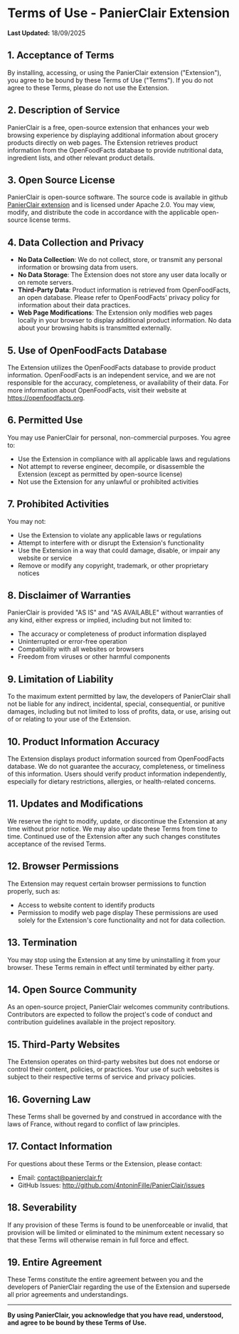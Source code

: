# Terms of Use - PanierClair Extension

**Last Updated:** 18/09/2025

## 1. Acceptance of Terms

By installing, accessing, or using the PanierClair extension ("Extension"), you agree to be bound by these Terms of Use ("Terms"). If you do not agree to these Terms, please do not use the Extension.

## 2. Description of Service

PanierClair is a free, open-source extension that enhances your web browsing experience by displaying additional information about grocery products directly on web pages. The Extension retrieves product information from the OpenFoodFacts database to provide nutritional data, ingredient lists, and other relevant product details.

## 3. Open Source License

PanierClair is open-source software. The source code is available in github [PanierClair extension](https://github.com/4ntoninFille/PanierClair) and is licensed under Apache 2.0. You may view, modify, and distribute the code in accordance with the applicable open-source license terms.

## 4. Data Collection and Privacy

- **No Data Collection**: We do not collect, store, or transmit any personal information or browsing data from users.
- **No Data Storage**: The Extension does not store any user data locally or on remote servers.
- **Third-Party Data**: Product information is retrieved from OpenFoodFacts, an open database. Please refer to OpenFoodFacts' privacy policy for information about their data practices.
- **Web Page Modifications**: The Extension only modifies web pages locally in your browser to display additional product information. No data about your browsing habits is transmitted externally.

## 5. Use of OpenFoodFacts Database

The Extension utilizes the OpenFoodFacts database to provide product information. OpenFoodFacts is an independent service, and we are not responsible for the accuracy, completeness, or availability of their data. For more information about OpenFoodFacts, visit their website at https://openfoodfacts.org.

## 6. Permitted Use

You may use PanierClair for personal, non-commercial purposes. You agree to:
- Use the Extension in compliance with all applicable laws and regulations
- Not attempt to reverse engineer, decompile, or disassemble the Extension (except as permitted by open-source license)
- Not use the Extension for any unlawful or prohibited activities

## 7. Prohibited Activities

You may not:
- Use the Extension to violate any applicable laws or regulations
- Attempt to interfere with or disrupt the Extension's functionality
- Use the Extension in a way that could damage, disable, or impair any website or service
- Remove or modify any copyright, trademark, or other proprietary notices

## 8. Disclaimer of Warranties

PanierClair is provided "AS IS" and "AS AVAILABLE" without warranties of any kind, either express or implied, including but not limited to:
- The accuracy or completeness of product information displayed
- Uninterrupted or error-free operation
- Compatibility with all websites or browsers
- Freedom from viruses or other harmful components

## 9. Limitation of Liability

To the maximum extent permitted by law, the developers of PanierClair shall not be liable for any indirect, incidental, special, consequential, or punitive damages, including but not limited to loss of profits, data, or use, arising out of or relating to your use of the Extension.

## 10. Product Information Accuracy

The Extension displays product information sourced from OpenFoodFacts database. We do not guarantee the accuracy, completeness, or timeliness of this information. Users should verify product information independently, especially for dietary restrictions, allergies, or health-related concerns.

## 11. Updates and Modifications

We reserve the right to modify, update, or discontinue the Extension at any time without prior notice. We may also update these Terms from time to time. Continued use of the Extension after any such changes constitutes acceptance of the revised Terms.

## 12. Browser Permissions

The Extension may request certain browser permissions to function properly, such as:
- Access to website content to identify products
- Permission to modify web page display
These permissions are used solely for the Extension's core functionality and not for data collection.

## 13. Termination

You may stop using the Extension at any time by uninstalling it from your browser. These Terms remain in effect until terminated by either party.

## 14. Open Source Community

As an open-source project, PanierClair welcomes community contributions. Contributors are expected to follow the project's code of conduct and contribution guidelines available in the project repository.

## 15. Third-Party Websites

The Extension operates on third-party websites but does not endorse or control their content, policies, or practices. Your use of such websites is subject to their respective terms of service and privacy policies.

## 16. Governing Law

These Terms shall be governed by and construed in accordance with the laws of France, without regard to conflict of law principles.

## 17. Contact Information

For questions about these Terms or the Extension, please contact:
- Email: contact@panierclair.fr
- GitHub Issues: http://github.com/4ntoninFille/PanierClair/issues

## 18. Severability

If any provision of these Terms is found to be unenforceable or invalid, that provision will be limited or eliminated to the minimum extent necessary so that these Terms will otherwise remain in full force and effect.

## 19. Entire Agreement

These Terms constitute the entire agreement between you and the developers of PanierClair regarding the use of the Extension and supersede all prior agreements and understandings.

---

**By using PanierClair, you acknowledge that you have read, understood, and agree to be bound by these Terms of Use.**